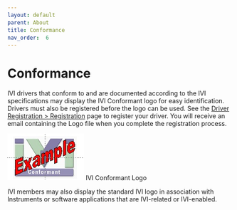 ```yaml
---
layout: default
parent: About
title: Conformance
nav_order:  6
---
```


# Conformance

IVI drivers that conform to and are documented according to the IVI
specifications may display the IVI Conformant logo for easy
identification. Drivers must also be registered before the logo can be
used. See the [Driver Registration \> Registration](../registered_drivers/register_driver.html) page to
register your driver. You will receive an email containing the Logo file
when you complete the registration process.

![IVI Conformant Logo](../assets/images/IVI_Conformant_Logo.jpg)
IVI Conformant Logo

IVI members may also display the standard IVI logo in association with
Instruments or software applications that are IVI-related or
IVI-enabled.

